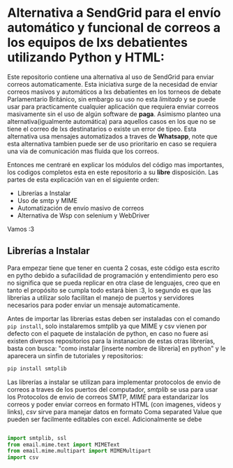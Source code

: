 # Alternativa a SendGrid para el envío automático y funcional de correos a los equipos de lxs debatientes utilizando Python y HTML:
Este repositorio contiene una alternativa al uso de SendGrid para enviar correos automaticamente. Esta iniciativa surge de la necesidad de enviar correos masivos y automáticos a lxs debatientes en los torneos de debate Parlamentario Británico, sin embargo su uso no esta *limitado* y se puede usar para practicamente cualquier aplicación que requiera enviar correos masivamente sin el uso de algún software de **paga**.
Asimismo planteo una alternativa(igualmente automática) para aquellos casos en los que no se tiene el correo de lxs destinatarios o existe un error de tipeo. Esta alternativa usa mensajes automatizados a traves de **Whatsapp**, note que esta alternativa tambien puede ser de uso prioritario en caso se requiera una via de comunicación mas fluida que los correos.

Entonces me centraré en explicar los módulos del código mas importantes, los codigos completos esta en este repositorio a su **libre** disposición.
Las partes de esta explicación van en el siguiente orden:
- Librerías a Instalar
- Uso de smtp y MIME
- Automatización de envío masivo de correos
- Alternativa de Wsp con selenium y WebDriver

Vamos :3
## Librerías a Instalar
Para empezar tiene que tener en cuenta 2 cosas, este código esta escrito en pytho debido a sufacilidad de programación y entendimiento pero eso no significa que se pueda replicar en otra clase de lenguajes, creo que en tanto el propósito se cumpla todo estará bien :3, lo segundo es que las librerias a utilizar solo facilitan el manejo de puertos y servidores necesarios para poder enviar un mensaje automaticamente. 

Antes de importar las librerias estas deben ser instaladas con el comando `pip install`, solo instalaremos smtplib ya que MIME y csv vienen por defecto con el paquete de instalación de python, en caso no fuere asi existen diversos repositorios para la instanacion de estas otras librerías, basta con busca: "como instalar [inserte nombre de libreria] en python" y le aparecera un sinfin de tutoriales y repositorios:
```python
pip install smtplib
```
Las librerías a instalar se utilizan para implementar protocolos de envio de correos a traves de los puertos del computador, *smtplib* se usa para usar los Protocolos de envio de correos SMTP, *MIME* para estandarizar los correos y poder enviar correos en formato HTML (con imagenes, videos y links), *csv* sirve para manejar datos en formato Coma separated Value que pueden ser facilmente editables con excel.
Adicionalmente se debe 

```python

import smtplib, ssl 
from email.mime.text import MIMEText 
from email.mime.multipart import MIMEMultipart 
import csv 
 
```
